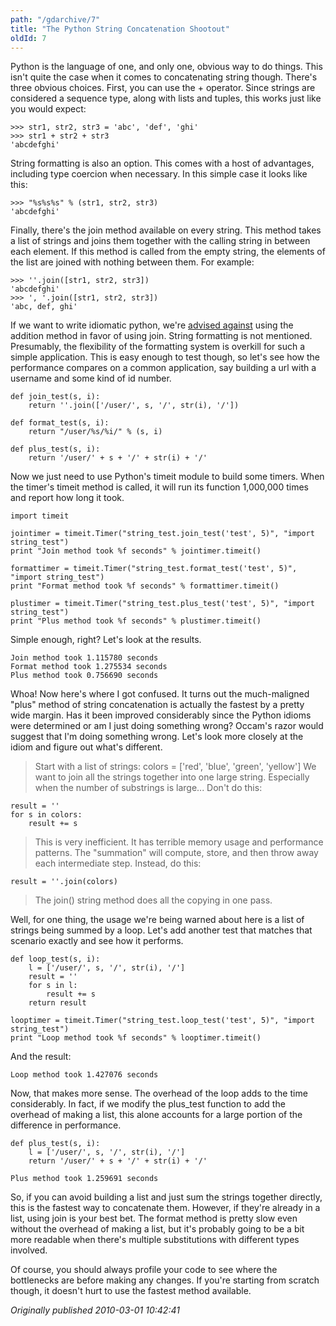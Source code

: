 ```yaml
---
path: "/gdarchive/7"
title: "The Python String Concatenation Shootout"
oldId: 7
---
```

Python is the language of one, and only one, obvious way to do
things. This isn't quite the case when it comes to concatenating
string though. There's three obvious choices. First, you can use the +
operator. Since strings are considered a sequence type, along with
lists and tuples, this works just like you would expect:

    >>> str1, str2, str3 = 'abc', 'def', 'ghi'
    >>> str1 + str2 + str3
    'abcdefghi'

String formatting is also an option. This comes with a host of
advantages, including type coercion when necessary. In this simple
case it looks like this:

    >>> "%s%s%s" % (str1, str2, str3)
    'abcdefghi'
    
Finally, there's the join method available on every string. This
method takes a list of strings and joins them together with the
calling string in between each element. If this method is called from
the empty string, the elements of the list are joined with nothing
between them. For example:

    >>> ''.join([str1, str2, str3])
    'abcdefghi'
    >>> ', '.join([str1, str2, str3])
    'abc, def, ghi'

If we want to write idiomatic python, we're
[advised against](http://python.net/~goodger/projects/pycon/2007/idiomatic/handout.html#building-strings-from-substrings)
using the addition method in favor of using join. String formatting is
not mentioned. Presumably, the flexibility of the formatting system is
overkill for such a simple application. This is easy enough to test
though, so let's see how the performance compares on a common
application, say building a url with a username and some kind of id
number.

    def join_test(s, i):
        return ''.join(['/user/', s, '/', str(i), '/'])
    
    def format_test(s, i):
        return "/user/%s/%i/" % (s, i)
    
    def plus_test(s, i):
        return '/user/' + s + '/' + str(i) + '/'
	
Now we just need to use Python's timeit module to build some
timers. When the timer's timeit method is called, it will run
its function 1,000,000 times and report how long it took.

    import timeit

    jointimer = timeit.Timer("string_test.join_test('test', 5)", "import string_test")
    print "Join method took %f seconds" % jointimer.timeit()

    formattimer = timeit.Timer("string_test.format_test('test', 5)", "import string_test")
    print "Format method took %f seconds" % formattimer.timeit()

    plustimer = timeit.Timer("string_test.plus_test('test', 5)", "import string_test")
    print "Plus method took %f seconds" % plustimer.timeit()
    
Simple enough, right? Let's look at the results.

    Join method took 1.115780 seconds
    Format method took 1.275534 seconds
    Plus method took 0.756690 seconds    
    
Whoa! Now here's where I got confused. It turns out the much-maligned
"plus" method of string concatenation is actually the fastest by a
pretty wide margin. Has it been improved considerably since the Python
idioms were determined or am I just doing something wrong? Occam's
razor would suggest that I'm doing something wrong. Let's look more
closely at the idiom and figure out what's different.

>Start with a list of strings:
colors = ['red', 'blue', 'green', 'yellow']
We want to join all the strings together into one large string. Especially when the number of substrings is large...
Don't do this:

    result = ''
    for s in colors:
        result += s
>This is very inefficient.
It has terrible memory usage and performance patterns. The "summation" will compute, store, and then throw away each intermediate step.
Instead, do this:

    result = ''.join(colors)
>The join() string method does all the copying in one pass.
    
Well, for one thing, the usage we're being warned about here is a list
of strings being summed by a loop. Let's add another test that matches
that scenario exactly and see how it performs.

    def loop_test(s, i):
        l = ['/user/', s, '/', str(i), '/']
        result = ''
        for s in l:
            result += s
        return result
	
    looptimer = timeit.Timer("string_test.loop_test('test', 5)", "import string_test")
    print "Loop method took %f seconds" % looptimer.timeit()
    
And the result:

    Loop method took 1.427076 seconds    
    
Now, that makes more sense. The overhead of the loop adds to the time
considerably. In fact, if we modify the plus_test function to add the
overhead of making a list, this alone accounts for a large portion of
the difference in performance.

    def plus_test(s, i):
        l = ['/user/', s, '/', str(i), '/']
        return '/user/' + s + '/' + str(i) + '/'    
	
    Plus method took 1.259691 seconds
    
So, if you can avoid building a list and just sum the strings together
directly, this is the fastest way to concatenate them. However,
if they're already in a list, using join is your best bet. The format
method is pretty slow even without the overhead of making a list, but
it's probably going to be a bit more readable when there's multiple
substitutions with different types involved.

Of course, you should always profile your code to see where the
bottlenecks are before making any changes. If you're starting from
scratch though, it doesn't hurt to use the fastest method available.


*Originally published 2010-03-01 10:42:41*
